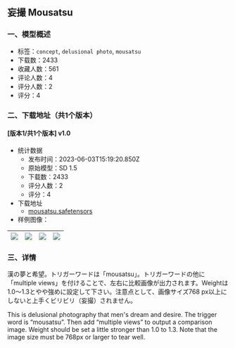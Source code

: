 ## 妄撮 Mousatsu
### 一、模型概述

- 标签：`concept`, `delusional photo`, `mousatsu`
- 下载数：2433
- 收藏人数：561
- 评论人数：4
- 评分人数：2
- 评分：4

### 二、下载地址（共1个版本）

#### [版本1/共1个版本] v1.0

- 统计数据
  - 发布时间：2023-06-03T15:19:20.850Z
  - 原始模型：SD 1.5
  - 下载数：2433
  - 评分人数：2
  - 评分：4
- 下载地址
  - [mousatsu.safetensors](https://civitai.com/api/download/models/88448)
- 样例图像：

| <img src="https://image.civitai.com/xG1nkqKTMzGDvpLrqFT7WA/60309b71-bdf7-40be-91ca-ef8e07abf491/width=450/1018225.jpeg" /> | <img src="https://image.civitai.com/xG1nkqKTMzGDvpLrqFT7WA/eb9593c9-ff65-4aa7-946d-11fb4cb59be6/width=450/1022265.jpeg" /> | <img src="https://image.civitai.com/xG1nkqKTMzGDvpLrqFT7WA/90843113-c1d6-4252-8579-04872a9924d4/width=450/1018227.jpeg" /> | <img src="https://image.civitai.com/xG1nkqKTMzGDvpLrqFT7WA/c86884dc-114f-4fa9-9b0b-1e7c54a6646a/width=450/1018237.jpeg" /> |
| ---- | ---- | ---- | ---- |


### 三、详情
<p>漢の夢と希望。トリガーワードは「mousatsu」。トリガーワードの他に「multiple views」を付けることで、左右に比較画像が出力されます。Weightは1.0〜1.3とやや強めに設定して下さい。注意点として、画像サイズ768 px以上にしないと上手くビリビリ（妄撮）されません。</p><p></p><p>This is delusional photography that men's dream and desire. The trigger word is “mousatsu”. Then add “multiple views” to output a comparison image. Weight should be set a little stronger than 1.0 to 1.3. Note that the image size must be 768px or larger to tear well. </p>
